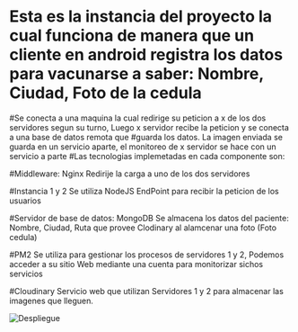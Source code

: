 # Esta es la instancia del proyecto la cual funciona de manera que un cliente en android  registra los datos para vacunarse a saber: Nombre, Ciudad, Foto de la cedula
#Se conecta a una maquina la cual redirige su peticion a x de los dos servidores segun su turno, Luego x servidor recibe la peticion y se conecta a una base de datos remota que #guarda los datos. La imagen enviada se guarda en un servicio aparte, el monitoreo de x servidor se hace con un servicio a parte
#Las tecnologias implemetadas en cada componente son:

#Middleware: Nginx Redirije la carga a uno de los dos servidores

#Instancia 1 y 2 Se utiliza NodeJS EndPoint para recibir la peticion de los usuarios

#Servidor de base de datos: MongoDB Se almacena los datos del paciente: Nombre, Ciudad, Ruta que provee Clodinary al alamcenar una foto (Foto cedula)

#PM2 Se utiliza para gestionar los procesos de servidores 1 y 2, Podemos acceder a su sitio Web mediante una cuenta para monitorizar sichos servicios

#Cloudinary Servicio web que utilizan Servidores 1 y 2 para almacenar las imagenes que lleguen.

![Despliegue](https://user-images.githubusercontent.com/38636157/111420552-6feff280-86b9-11eb-8656-c78be1a36ad1.png)
